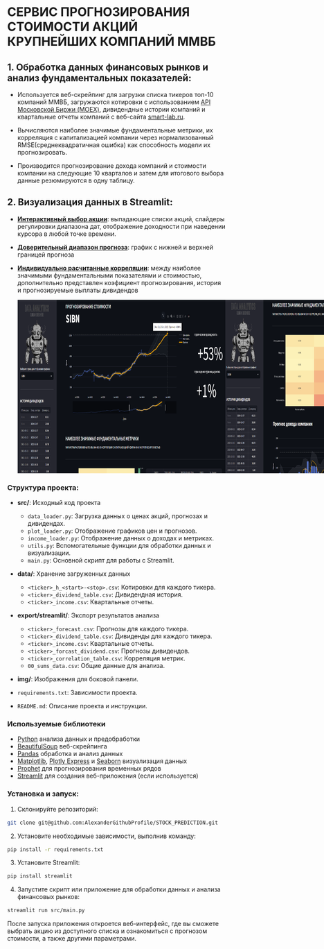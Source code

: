 # СЕРВИС ПРОГНОЗИРОВАНИЯ СТОИМОСТИ АКЦИЙ КРУПНЕЙШИХ КОМПАНИЙ ММВБ
## 1. Обработка данных финансовых рынков и анализ фундаментальных показателей:
- Используется веб-скрейпинг для загрузки списка тикеров топ-10 компаний ММВБ, загружаются котировки с использованием [API Московской Биржи (MOEX)](https://www.moex.com/ru/), дивидендные истории компаний и квартальные отчеты компаний с веб-сайта [smart-lab.ru](https://smart-lab.ru/).
   
- Вычисляются наиболее значимые фундаментальные метрики, их корреляция с капитализацией компании через нормализованный RMSE(среднеквадратичная ошибка) как способность модели их прогнозировать.
  
- Производится прогнозирование дохода компаний и стоимости компании на следующие 10 кварталов и затем для итогового выбора данные резюмируются в одну таблицу.


## 2. **Визуализация данных в Streamlit:**

- [**Интерактивный выбор акции**](#): выпадающие списки акций, слайдеры регулировки диапазона дат, отображение доходности при наведении курсора в любой точке времени.
  
- [**Доверительный диапазон прогноза**](#): график с нижней и верхней границей прогноза  
  
- [**Индивидуально расчитанные корреляции**](#): между наиболее значимыми фундаментальными показателями и стоимостью, дополнительно представлен коэфициент прогнозирования, история и прогнозируемые выплаты дивидендов 

  <div style="display: flex;">
    <img src="img/exmp/10.png" width="800" height="400">
    <img src="img/exmp/11.png" width="800" height="400">
    <img src="img/exmp/12.png" width="820" height="340">
</div>

### Структура проекта:

- **src/**: Исходный код проекта
  - `data_loader.py`: Загрузка данных о ценах акций, прогнозах и дивидендах.
  - `plot_loader.py`: Отображение графиков цен и прогнозов.
  - `income_loader.py`: Отображение данных о доходах и метриках.
  - `utils.py`: Вспомогательные функции для обработки данных и визуализации.
  - `main.py`: Основной скрипт для работы с Streamlit.

- **data/**: Хранение загруженных данных
  - `<ticker>_h_<start>-<stop>.csv`: Котировки для каждого тикера.
  - `<ticker>_dividend_table.csv`: Дивидендная история.
  - `<ticker>_income.csv`: Квартальные отчеты.

- **export/streamlit/**: Экспорт результатов анализа
  - `<ticker>_forecast.csv`: Прогнозы для каждого тикера.
  - `<ticker>_dividend_table.csv`: Дивиденды для каждого тикера.
  - `<ticker>_income.csv`: Квартальные отчеты.
  - `<ticker>_forcast_dividend.csv`: Прогнозы дивидендов.
  - `<ticker>_correlation_table.csv`: Корреляция метрик.
  - `00_sums_data.csv`: Общие данные для анализа.

- **img/**: Изображения для боковой панели.

- `requirements.txt`: Зависимости проекта.
- `README.md`: Описание проекта и инструкции.

### Используемые библиотеки
- [Python](https://www.python.org/) анализа данных и предобработки
- [BeautifulSoup](https://www.crummy.com/software/BeautifulSoup/bs4/doc/) веб-скрейпинга
- [Pandas](https://pandas.pydata.org/) обработка и анализ данных
- [Matplotlib](https://matplotlib.org/), [Plotly Express]() и [Seaborn](https://seaborn.pydata.org/) визуализация данных
- [Prophet](https://facebook.github.io/prophet/) для прогнозирования временных рядов
- [Streamlit](https://streamlit.io/) для создания веб-приложения (если используется)

### Установка и запуск:
1. Склонируйте репозиторий:

```bash
git clone git@github.com:AlexanderGithubProfile/STOCK_PREDICTION.git
```

2. Установите необходимые зависимости, выполнив команду:
```bash
pip install -r requirements.txt
```
3. Установите Streamlit:

```bash
pip install streamlit
```
4. Запустите скрипт или приложение для обработки данных и анализа финансовых рынков:
```bash
streamlit run src/main.py
```
После запуска приложения откроется веб-интерфейс, где вы сможете выбрать акцию из доступного списка и ознакомиться с прогнозом стоимости, а также другими параметрами.


